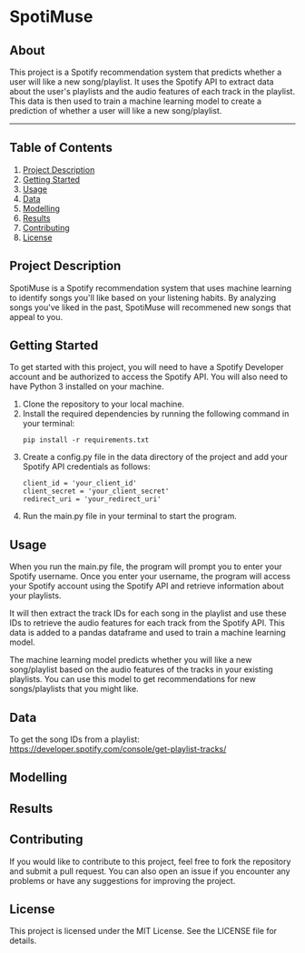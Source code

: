 # SpotiMuse

## About
This project is a Spotify recommendation system that predicts whether a user will like a new song/playlist. It uses the Spotify API to extract data about the user's playlists and the audio features of each track in the playlist. This data is then used to train a machine learning model to create a prediction of whether a user will like a new song/playlist.

---
## Table of Contents
1. [Project Description](#desc) <br>
2. [Getting Started](#start) <br>
3. [Usage](#usage) <br>
4. [Data](#data) <br> 
5. [Modelling](#model) <br>
6. [Results](#results) <br>
7. [Contributing](#contribution) <br>
8. [License](#license)


<a name="desc"/></a>
## Project Description
SpotiMuse is a Spotify recommendation system that uses machine learning to identify songs you'll like based on your listening habits. By analyzing songs you've liked in the past, SpotiMuse will recommened new songs that appeal to you.

<a name="start"/></a>
## Getting Started
To get started with this project, you will need to have a Spotify Developer account and be authorized to access the Spotify API. You will also need to have Python 3 installed on your machine.

1. Clone the repository to your local machine.
2. Install the required dependencies by running the following command in your terminal:
    ```
    pip install -r requirements.txt
    ```
3. Create a config.py file in the data directory of the project and add your Spotify API credentials as follows:
    ```
    client_id = 'your_client_id'
    client_secret = 'your_client_secret'
    redirect_uri = 'your_redirect_uri'
    ```
4. Run the main.py file in your terminal to start the program.

<a name="usage"/></a>
## Usage
When you run the main.py file, the program will prompt you to enter your Spotify username. Once you enter your username, the program will access your Spotify account using the Spotify API and retrieve information about your playlists.

It will then extract the track IDs for each song in the playlist and use these IDs to retrieve the audio features for each track from the Spotify API. This data is added to a pandas dataframe and used to train a machine learning model.

The machine learning model predicts whether you will like a new song/playlist based on the audio features of the tracks in your existing playlists. You can use this model to get recommendations for new songs/playlists that you might like.

<a name="data"/></a>
## Data
To get the song IDs from a playlist:
https://developer.spotify.com/console/get-playlist-tracks/

<a name="model"/></a>
## Modelling

<a name="results"/></a>
## Results

<a name="contribution"/></a>
## Contributing
If you would like to contribute to this project, feel free to fork the repository and submit a pull request. You can also open an issue if you encounter any problems or have any suggestions for improving the project.

<a name="license"/></a>
## License
This project is licensed under the MIT License. See the LICENSE file for details.